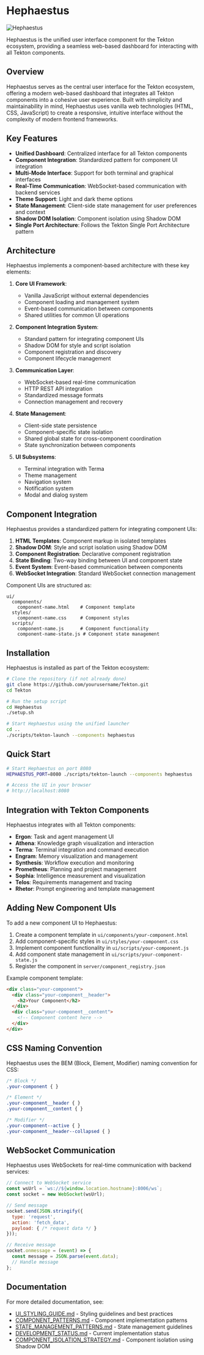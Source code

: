 # Hephaestus

![Hephaestus](../../../images/icon.jpg)

Hephaestus is the unified user interface component for the Tekton ecosystem, providing a seamless web-based dashboard for interacting with all Tekton components.

## Overview

Hephaestus serves as the central user interface for the Tekton ecosystem, offering a modern web-based dashboard that integrates all Tekton components into a cohesive user experience. Built with simplicity and maintainability in mind, Hephaestus uses vanilla web technologies (HTML, CSS, JavaScript) to create a responsive, intuitive interface without the complexity of modern frontend frameworks.

## Key Features

- **Unified Dashboard**: Centralized interface for all Tekton components
- **Component Integration**: Standardized pattern for component UI integration
- **Multi-Mode Interface**: Support for both terminal and graphical interfaces
- **Real-Time Communication**: WebSocket-based communication with backend services
- **Theme Support**: Light and dark theme options
- **State Management**: Client-side state management for user preferences and context
- **Shadow DOM Isolation**: Component isolation using Shadow DOM
- **Single Port Architecture**: Follows the Tekton Single Port Architecture pattern

## Architecture

Hephaestus implements a component-based architecture with these key elements:

1. **Core UI Framework**:
   - Vanilla JavaScript without external dependencies
   - Component loading and management system
   - Event-based communication between components
   - Shared utilities for common UI operations

2. **Component Integration System**:
   - Standard pattern for integrating component UIs
   - Shadow DOM for style and script isolation
   - Component registration and discovery
   - Component lifecycle management

3. **Communication Layer**:
   - WebSocket-based real-time communication
   - HTTP REST API integration
   - Standardized message formats
   - Connection management and recovery

4. **State Management**:
   - Client-side state persistence
   - Component-specific state isolation
   - Shared global state for cross-component coordination
   - State synchronization between components

5. **UI Subsystems**:
   - Terminal integration with Terma
   - Theme management
   - Navigation system
   - Notification system
   - Modal and dialog system

## Component Integration

Hephaestus provides a standardized pattern for integrating component UIs:

1. **HTML Templates**: Component markup in isolated templates
2. **Shadow DOM**: Style and script isolation using Shadow DOM
3. **Component Registration**: Declarative component registration
4. **State Binding**: Two-way binding between UI and component state
5. **Event System**: Event-based communication between components
6. **WebSocket Integration**: Standard WebSocket connection management

Component UIs are structured as:
```
ui/
  components/
    component-name.html    # Component template
  styles/
    component-name.css     # Component styles
  scripts/
    component-name.js      # Component functionality
    component-name-state.js # Component state management
```

## Installation

Hephaestus is installed as part of the Tekton ecosystem:

```bash
# Clone the repository (if not already done)
git clone https://github.com/yourusername/Tekton.git
cd Tekton

# Run the setup script
cd Hephaestus
./setup.sh

# Start Hephaestus using the unified launcher
cd ..
./scripts/tekton-launch --components hephaestus
```

## Quick Start

```bash
# Start Hephaestus on port 8080
HEPHAESTUS_PORT=8080 ./scripts/tekton-launch --components hephaestus

# Access the UI in your browser
# http://localhost:8080
```

## Integration with Tekton Components

Hephaestus integrates with all Tekton components:

- **Ergon**: Task and agent management UI
- **Athena**: Knowledge graph visualization and interaction
- **Terma**: Terminal integration and command execution
- **Engram**: Memory visualization and management
- **Synthesis**: Workflow execution and monitoring
- **Prometheus**: Planning and project management
- **Sophia**: Intelligence measurement and visualization
- **Telos**: Requirements management and tracing
- **Rhetor**: Prompt engineering and template management

## Adding New Component UIs

To add a new component UI to Hephaestus:

1. Create a component template in `ui/components/your-component.html`
2. Add component-specific styles in `ui/styles/your-component.css`
3. Implement component functionality in `ui/scripts/your-component.js`
4. Add component state management in `ui/scripts/your-component-state.js`
5. Register the component in `server/component_registry.json`

Example component template:
```html
<div class="your-component">
  <div class="your-component__header">
    <h2>Your Component</h2>
  </div>
  <div class="your-component__content">
    <!-- Component content here -->
  </div>
</div>
```

## CSS Naming Convention

Hephaestus uses the BEM (Block, Element, Modifier) naming convention for CSS:

```css
/* Block */
.your-component { }

/* Element */
.your-component__header { }
.your-component__content { }

/* Modifier */
.your-component--active { }
.your-component__header--collapsed { }
```

## WebSocket Communication

Hephaestus uses WebSockets for real-time communication with backend services:

```javascript
// Connect to WebSocket service
const wsUrl = `ws://${window.location.hostname}:8006/ws`;
const socket = new WebSocket(wsUrl);

// Send message
socket.send(JSON.stringify({
  type: 'request',
  action: 'fetch_data',
  payload: { /* request data */ }
}));

// Receive message
socket.onmessage = (event) => {
  const message = JSON.parse(event.data);
  // Handle message
};
```

## Documentation

For more detailed documentation, see:
- [UI_STYLING_GUIDE.md](./UI_STYLING_GUIDE.md) - Styling guidelines and best practices
- [COMPONENT_PATTERNS.md](./COMPONENT_PATTERNS.md) - Component implementation patterns
- [STATE_MANAGEMENT_PATTERNS.md](./STATE_MANAGEMENT_PATTERNS.md) - State management guidelines
- [DEVELOPMENT_STATUS.md](./DEVELOPMENT_STATUS.md) - Current implementation status
- [COMPONENT_ISOLATION_STRATEGY.md](./COMPONENT_ISOLATION_STRATEGY.md) - Component isolation using Shadow DOM